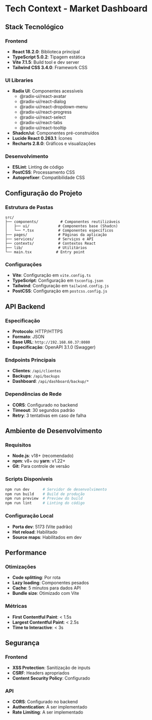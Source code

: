 # Tech Context - Market Dashboard

## Stack Tecnológico

### Frontend
- **React 18.2.0**: Biblioteca principal
- **TypeScript 5.0.2**: Tipagem estática
- **Vite 7.1.5**: Build tool e dev server
- **Tailwind CSS 3.4.0**: Framework CSS

### UI Libraries
- **Radix UI**: Componentes acessíveis
  - @radix-ui/react-avatar
  - @radix-ui/react-dialog
  - @radix-ui/react-dropdown-menu
  - @radix-ui/react-progress
  - @radix-ui/react-select
  - @radix-ui/react-tabs
  - @radix-ui/react-tooltip
- **Shadcn/ui**: Componentes pré-construídos
- **Lucide React 0.263.1**: Ícones
- **Recharts 2.8.0**: Gráficos e visualizações

### Desenvolvimento
- **ESLint**: Linting de código
- **PostCSS**: Processamento CSS
- **Autoprefixer**: Compatibilidade CSS

## Configuração do Projeto

### Estrutura de Pastas
```
src/
├── components/          # Componentes reutilizáveis
│   ├── ui/             # Componentes base (Shadcn)
│   └── *.tsx           # Componentes específicos
├── pages/              # Páginas da aplicação
├── services/           # Serviços e API
├── contexts/           # Contextos React
├── lib/                # Utilitários
└── main.tsx           # Entry point
```

### Configurações
- **Vite**: Configuração em `vite.config.ts`
- **TypeScript**: Configuração em `tsconfig.json`
- **Tailwind**: Configuração em `tailwind.config.js`
- **PostCSS**: Configuração em `postcss.config.js`

## API Backend

### Especificação
- **Protocolo**: HTTP/HTTPS
- **Formato**: JSON
- **Base URL**: `http://192.168.60.37:8080`
- **Especificação**: OpenAPI 3.1.0 (Swagger)

### Endpoints Principais
- **Clientes**: `/api/clientes`
- **Backups**: `/api/backups`
- **Dashboard**: `/api/dashboard/backup/*`

### Dependências de Rede
- **CORS**: Configurado no backend
- **Timeout**: 30 segundos padrão
- **Retry**: 3 tentativas em caso de falha

## Ambiente de Desenvolvimento

### Requisitos
- **Node.js**: v18+ (recomendado)
- **npm**: v8+ ou **yarn**: v1.22+
- **Git**: Para controle de versão

### Scripts Disponíveis
```bash
npm run dev      # Servidor de desenvolvimento
npm run build    # Build de produção
npm run preview  # Preview do build
npm run lint     # Linting do código
```

### Configuração Local
- **Porta dev**: 5173 (Vite padrão)
- **Hot reload**: Habilitado
- **Source maps**: Habilitados em dev

## Performance

### Otimizações
- **Code splitting**: Por rota
- **Lazy loading**: Componentes pesados
- **Cache**: 5 minutos para dados API
- **Bundle size**: Otimizado com Vite

### Métricas
- **First Contentful Paint**: < 1.5s
- **Largest Contentful Paint**: < 2.5s
- **Time to Interactive**: < 3s

## Segurança

### Frontend
- **XSS Protection**: Sanitização de inputs
- **CSRF**: Headers apropriados
- **Content Security Policy**: Configurado

### API
- **CORS**: Configurado no backend
- **Authentication**: A ser implementado
- **Rate Limiting**: A ser implementado
